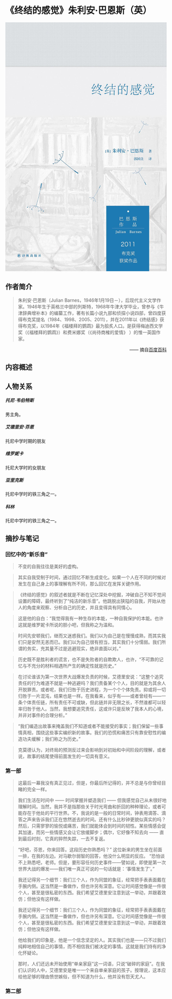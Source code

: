 # 《终结的感觉》朱利安·巴恩斯（英）

<img src="《终结的感觉》.jpg" style="zoom:50"/>



## 作者简介

> 朱利安·巴恩斯（Julian Barnes，1946年1月19日－），后现代主义文学作家。1946年生于英格兰中部的列斯特，1968年牛津大学毕业，曾参与《牛津辞典增补本》的编纂工作，著有长篇小说九部和侦探小说四部，曾四度获得布克奖提名（1984、1998、2005、2011），并在2011年以《终结感》获得布克奖，以1984年《福楼拜的鹦鹉》最为脍炙人口。是获得梅迪西文学奖（《福楼拜的鹦鹉》）和费米娜奖（《尚待商榷的爱情》   ）的惟一英国作家。

<p align="right">—— 摘自<a href="[https://baike.baidu.com/item/%E6%9C%B1%E5%88%A9%E5%AE%89%C2%B7%E5%B7%B4%E6%81%A9%E6%96%AF](https://baike.baidu.com/item/朱利安·巴恩斯)">百度百科</a></p>

## 内容概述

> 





## 人物关系

##### 托尼·韦伯特斯

男主角。



##### 艾德里安·芬恩

托尼中学时期的朋友



##### 维罗妮卡

托尼大学时的女朋友



##### 亚里克斯

托尼中学时的铁三角之一。



##### 科林

托尼中学时的铁三角之一。





## 摘抄与笔记

### 回忆中的“新乐音”

> 不变的自我往往是美好的虚构。



> 其实自我受制于时间，通过回忆不断生成变化。如果一个人在不同的时候对发生在自己身上的事理解有所不同，那么回忆在发挥关键作用。



> 《终结的感觉》的叙述者就是不断在记忆深处中挖掘，冲破自己不知不觉间设置的障碍，最终听到了“纯洁的新乐音”。他跳脱出狭隘的自我，开始从他人的角度来观察、分析自己的历史，并且变得具有同情心。



> 这是他的自白：“我觉得我有一种生存的本能，一种自我保护的本能。也许这就是维罗妮卡所说的胆小吧，但我称之为温和。



> 时间先安顿我们，继而又迷惑我们。我们以为自己是在慢慢成熟，而其实我们只是安然无恙而已。我们以为自己很有担当，其实我们十分懦弱。我们所谓的务实，充其量不过是逃避现实，绝非直面以对。”



> 历史既不是胜利者的谎言，也不是失败者的自欺欺人，也许，“不可靠的记忆与不充分的材料相遇所产生的确定性就是历史。”



> 在讨论谁该为第一次世界大战爆发负责的时候，艾德里安说：“这整个追究责任的行为难道不就是一种逃避吗？我们责备某个个人，目的就是为其余人开脱罪责。或者呢，我们归咎于历史进程，为一个个个体免责。抑或将一切归咎于一片混沌，结果也是一样。在我看来，似乎有——或者曾经有——一条个体责任链，所有责任不可或缺，但此链并非无限之长，不然谁都可以轻率归咎于他人。当然，我想要追究责任，这或许只是反映了我本人的心境，并非对事件的合理分析。”



> “我们编造出故事来掩盖我们不知道或者不能接受的事实；我们保留一些事情真相，围绕这些事实编织新的故事。我们的恐慌和痛苦只有靠安慰性的编造功夫缓解；我们称之为历史。”



> 克莫德认为，对终局的预测反过来会影响到对初始和中间阶段的理解，或者说，故事的结尾使得前面发生的一切具有意义。



### 第一部

> 这最后一幕我没有真正见过，但是，你最后所记得的，并不总是与你曾经目睹的完全一样。



> 我们生活在时间中 —— 时间掌握并塑造我们 —— 但我感觉自己从未很好地理解时间。当然，我并不是指那些关于时光弯曲和折回的种种理论，或者可能存在于他处的平行世界。不，我说的是一般的日常时间，钟表用滴答、滴答之声来告诉我们正在悠然逝去的时间。还有什么比秒钟更貌似真实的吗？然后，只需寥寥的愉悦或痛苦，我们就能体会到时间的韧性。某些情感会促其加速，而另一些情感又会让它放缓脚步；偶尔，它好像不知去向 —— 直到最后时刻，它真的猝然失踪，一去不复返。



> “好吧，芬恩，你来回答。这段历史你熟悉吗？”
> 这位新来的男生坐在前面一排，在我的左边。对马歇尔弱智的回答，他没什么明显的反应。
> “恐怕谈不上熟悉吧，老师。但是，要形容任何历史事件——譬如说，即使是第一次世界大战的爆发——我们唯一真正可说的一句话就是：‘事情发生了’。”



> 我还记得另一个细节：我们三个人，作为同盟的象征，经常把手表表面戴在手腕内侧。这当然是一番做作，但也许另有深意。它让时间感觉像是一件很个人，甚至是很私密的东西。我们希望艾德里安注意到这一举动，并跟着效仿；但他没有这样做。



> 我还记得另一个细节：我们三个人，作为同盟的象征，经常把手表表面戴在手腕内侧。这当然是一番做作，但也许另有深意。它让时间感觉像是一件很个人，甚至是很私密的东西。我们希望艾德里安注意到这一举动，并跟着效仿；但他没有这样做。



> 他给我们的印象是，他是一个信念坚定的人。其实我们也是——只不过我们纯粹地相信自己的事情，而不相信我们被决定的事情。这就是我们持有的净化怀疑论。



> 那时，人们还远未开始使用“单亲家庭”这一词语，只说“破碎的家庭”。在我们认识的人中，艾德里安是唯一一个来自单亲家庭的孩子。按理说，这本应给他足够的理由愤世嫉俗，但不知道为什么，他并没有怨天尤人。



> 





### 第二部



